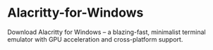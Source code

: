 # Alacritty-for-Windows
Download Alacritty for Windows – a blazing-fast, minimalist terminal emulator with GPU acceleration and cross-platform support.
